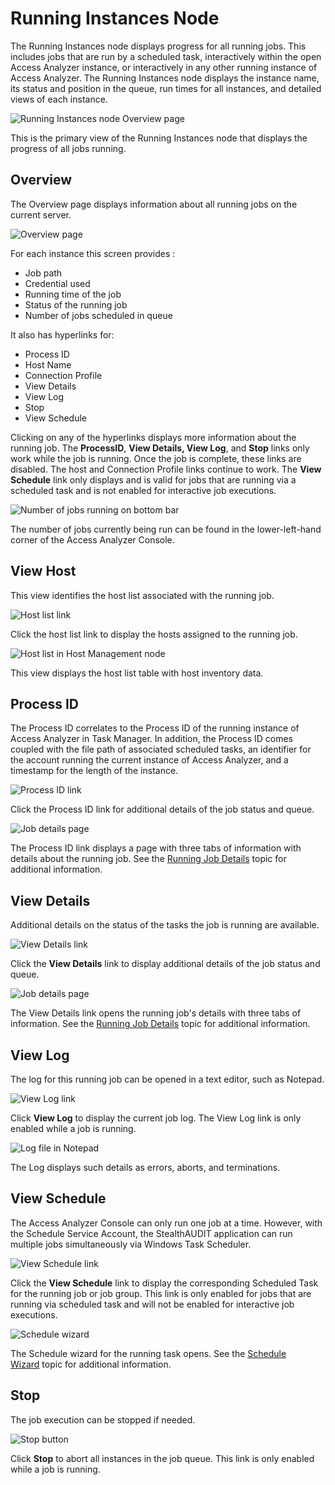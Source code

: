 # Running Instances Node

The Running Instances node displays progress for all running jobs. This includes jobs that are run
by a scheduled task, interactively within the open Access Analyzer instance, or interactively in any
other running instance of Access Analyzer. The Running Instances node displays the instance name,
its status and position in the queue, run times for all instances, and detailed views of each
instance.

![Running Instances node Overview page](../../../../../static/img/product_docs/accessanalyzer/admin/runninginstances/overviewpage.webp)

This is the primary view of the Running Instances node that displays the progress of all jobs
running.

## Overview

The Overview page displays information about all running jobs on the current server.

![Overview page](../../../../../static/img/product_docs/threatprevention/threatprevention/siemdashboard/qradar/dashboard/overview.webp)

For each instance this screen provides :

- Job path
- Credential used
- Running time of the job
- Status of the running job
- Number of jobs scheduled in queue

It also has hyperlinks for:

- Process ID
- Host Name
- Connection Profile
- View Details
- View Log
- Stop
- View Schedule

Clicking on any of the hyperlinks displays more information about the running job. The
**ProcessID**, **View Details, View Log**, and **Stop** links only work while the job is running.
Once the job is complete, these links are disabled. The host and Connection Profile links continue
to work. The **View Schedule** link only displays and is valid for jobs that are running via a
scheduled task and is not enabled for interactive job executions.

![Number of jobs running on bottom bar](../../../../../static/img/product_docs/accessanalyzer/admin/runninginstances/overviewbottombar.webp)

The number of jobs currently being run can be found in the lower-left-hand corner of the Access
Analyzer Console.

## View Host

This view identifies the host list associated with the running job.

![Host list link](../../../../../static/img/product_docs/accessanalyzer/admin/runninginstances/viewhost.webp)

Click the host list link to display the hosts assigned to the running job.

![Host list in Host Management node](../../../../../static/img/product_docs/accessanalyzer/admin/runninginstances/viewhostlist.webp)

This view displays the host list table with host inventory data.

## Process ID

The Process ID correlates to the Process ID of the running instance of Access Analyzer in Task
Manager. In addition, the Process ID comes coupled with the file path of associated scheduled tasks,
an identifier for the account running the current instance of Access Analyzer, and a timestamp for
the length of the instance.

![Process ID link](../../../../../static/img/product_docs/accessanalyzer/admin/runninginstances/processid.webp)

Click the Process ID link for additional details of the job status and queue.

![Job details page](../../../../../static/img/product_docs/accessanalyzer/admin/runninginstances/jobdetails.webp)

The Process ID link displays a page with three tabs of information with details about the running
job. See the [Running Job Details](jobdetails.md) topic for additional information.

## View Details

Additional details on the status of the tasks the job is running are available.

![View Details link](../../../../../static/img/product_docs/accessanalyzer/admin/runninginstances/viewdetails.webp)

Click the **View Details** link to display additional details of the job status and queue.

![Job details page](../../../../../static/img/product_docs/accessanalyzer/admin/runninginstances/jobdetails.webp)

The View Details link opens the running job's details with three tabs of information. See the
[Running Job Details](jobdetails.md) topic for additional information.

## View Log

The log for this running job can be opened in a text editor, such as Notepad.

![View Log link](../../../../../static/img/product_docs/accessanalyzer/admin/runninginstances/viewlog.webp)

Click **View Log** to display the current job log. The View Log link is only enabled while a job is
running.

![Log file in Notepad](../../../../../static/img/product_docs/accessanalyzer/admin/runninginstances/logfile.webp)

The Log displays such details as errors, aborts, and terminations.

## View Schedule

The Access Analyzer Console can only run one job at a time. However, with the Schedule Service
Account, the StealthAUDIT application can run multiple jobs simultaneously via Windows Task
Scheduler.

![View Schedule link](../../../../../static/img/product_docs/accessanalyzer/admin/runninginstances/viewschedule.webp)

Click the **View Schedule** link to display the corresponding Scheduled Task for the running job or
job group. This link is only enabled for jobs that are running via scheduled task and will not be
enabled for interactive job executions.

![Schedule wizard](../../../../../static/img/product_docs/accessanalyzer/admin/runninginstances/schedulewizard.webp)

The Schedule wizard for the running task opens. See the
[Schedule Wizard](../schedule/wizard.md) topic for additional information.

## Stop

The job execution can be stopped if needed.

![Stop button](../../../../../static/img/product_docs/accessanalyzer/admin/runninginstances/stop.webp)

Click **Stop** to abort all instances in the job queue. This link is only enabled while a job is
running.
